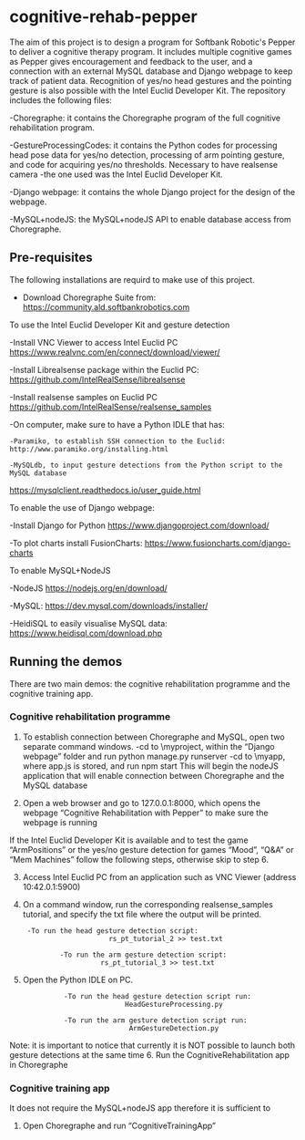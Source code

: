 # cognitive-rehab-pepper

The aim of this project is to design a program for Softbank Robotic's Pepper to deliver a cognitive therapy program. It includes multiple cognitive games as Pepper gives encouragement and feedback to the user, and a connection with an external MySQL database and Django webpage to keep track of patient data. Recognition of yes/no head gestures and the pointing gesture is also possible with the Intel Euclid Developer Kit. The repository includes the following files:

-Choregraphe: it contains the Choregraphe program of the full cognitive rehabilitation program. 

-GestureProcessingCodes: it contains the Python codes for processing head pose data for yes/no detection, processing of arm pointing gesture, and code for acquiring yes/no thresholds. Necessary to have realsense camera -the one used was the Intel Euclid Developer Kit.

-Django webpage: it contains the whole Django project for the design of the webpage. 

-MySQL+nodeJS: the MySQL+nodeJS API to enable database access from Choregraphe.

## Pre-requisites

The following installations are requird to make use of this project.

- Download Choregraphe Suite from: https://community.ald.softbankrobotics.com

To use the Intel Euclid Developer Kit and gesture detection

-Install VNC Viewer to access Intel Euclid PC https://www.realvnc.com/en/connect/download/viewer/

-Install Librealsense package within the Euclid PC: https://github.com/IntelRealSense/librealsense

-Install realsense samples on Euclid PC https://github.com/IntelRealSense/realsense_samples

-On computer, make sure to have a Python IDLE that has:
	
	-Paramiko, to establish SSH connection to the Euclid: http://www.paramiko.org/installing.html
	
	-MySQLdb, to input gesture detections from the Python script to the MySQL database
https://mysqlclient.readthedocs.io/user_guide.html


To enable the use of Django webpage:

-Install Django for Python https://www.djangoproject.com/download/

-To plot charts install FusionCharts: https://www.fusioncharts.com/django-charts


To enable MySQL+NodeJS

-NodeJS https://nodejs.org/en/download/

-MySQL: https://dev.mysql.com/downloads/installer/

-HeidiSQL to easily visualise MySQL data: https://www.heidisql.com/download.php

## Running the demos

There are two main demos: the cognitive rehabilitation programme and the cognitive training app.

### Cognitive rehabilitation programme

1. To establish connection between Choregraphe and MySQL, open two separate command windows. 
            -cd to \myproject, within the “Django webpage” folder and run
	                 python manage.py runserver
            -cd to \myapp, where app.js is stored, and run
	                  npm start
     This will begin the nodeJS application that will enable connection between Choregraphe and the MySQL database

2. Open a web browser and go to 127.0.0.1:8000, which opens the webpage “Cognitive Rehabilitation with Pepper” to make sure the webpage is running

If the Intel Euclid Developer Kit is available and to test the game “ArmPositions” or the yes/no gesture detection for games “Mood”, “Q&A” or “Mem Machines” follow the following steps, otherwise skip to step 6.

3. Access Intel Euclid PC from an application such as VNC Viewer (address 10:42.0.1:5900)

4. On a command window, run the corresponding realsense_samples tutorial, and specify the txt file where the output will be printed.
	        
		-To run the head gesture detection script: 
	                        rs_pt_tutorial_2 >> test.txt
				
                -To run the arm gesture detection script:
                          rs_pt_tutorial_3 >> test.txt

5. Open the Python IDLE on PC.

                 -To run the head gesture detection script run:
                                HeadGestureProcessing.py 
				
                 -To run the arm gesture detection script run:
                                 ArmGestureDetection.py
				 
Note: it is important to notice that currently it is NOT possible to launch both gesture detections at the same time
6. Run the CognitiveRehabilitation app in Choregraphe


### Cognitive training app

It does not require the MySQL+nodeJS app therefore it is sufficient to
1. Open Choregraphe and run “CognitiveTrainingApp”

